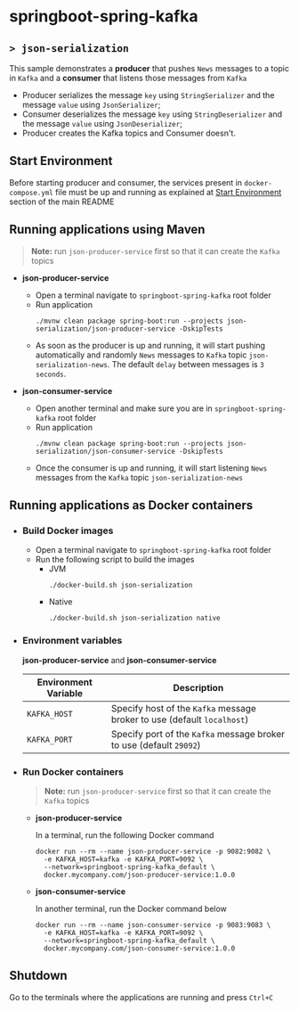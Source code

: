 # springboot-spring-kafka
## `> json-serialization`

This sample demonstrates a **producer** that pushes `News` messages to a topic in `Kafka` and a **consumer** that listens those messages from `Kafka`
- Producer serializes the message `key` using `StringSerializer` and the message `value` using `JsonSerializer`;
- Consumer deserializes the message `key` using `StringDeserializer` and the message `value` using `JsonDeserializer`;
- Producer creates the Kafka topics and Consumer doesn't.

## Start Environment

Before starting producer and consumer, the services present in `docker-compose.yml` file must be up and running as explained at [Start Environment](https://github.com/ivangfr/springboot-spring-kafka#start-environment) section of the main README

## Running applications using Maven

> **Note:** run `json-producer-service` first so that it can create the `Kafka` topics

- **json-producer-service**

  - Open a terminal navigate to `springboot-spring-kafka` root folder
  - Run application
    ```
    ./mvnw clean package spring-boot:run --projects json-serialization/json-producer-service -DskipTests
    ```
  - As soon as the producer is up and running, it will start pushing automatically and randomly `News` messages to `Kafka` topic `json-serialization-news`. The default `delay` between messages is `3 seconds`.

- **json-consumer-service**

  - Open another terminal and make sure you are in `springboot-spring-kafka` root folder
  - Run application
    ```
    ./mvnw clean package spring-boot:run --projects json-serialization/json-consumer-service -DskipTests
    ```
  - Once the consumer is up and running, it will start listening `News` messages from the `Kafka` topic `json-serialization-news`

## Running applications as Docker containers

- ### Build Docker images

  - Open a terminal navigate to `springboot-spring-kafka` root folder
  - Run the following script to build the images
    - JVM
      ```
      ./docker-build.sh json-serialization
      ```
    - Native
      ```
      ./docker-build.sh json-serialization native
      ```

- ### Environment variables

  **json-producer-service** and **json-consumer-service**

  | Environment Variable | Description                                                             |
  | -------------------- | ----------------------------------------------------------------------- |
  | `KAFKA_HOST`         | Specify host of the `Kafka` message broker to use (default `localhost`) |
  | `KAFKA_PORT`         | Specify port of the `Kafka` message broker to use (default `29092`)     |

- ### Run Docker containers

  > **Note:** run `json-producer-service` first so that it can create the `Kafka` topics

  - **json-producer-service**

    In a terminal, run the following Docker command
    ```
    docker run --rm --name json-producer-service -p 9082:9082 \
      -e KAFKA_HOST=kafka -e KAFKA_PORT=9092 \
      --network=springboot-spring-kafka_default \
      docker.mycompany.com/json-producer-service:1.0.0
    ```

  - **json-consumer-service**

    In another terminal, run the Docker command below
    ```
    docker run --rm --name json-consumer-service -p 9083:9083 \
      -e KAFKA_HOST=kafka -e KAFKA_PORT=9092 \
      --network=springboot-spring-kafka_default \
      docker.mycompany.com/json-consumer-service:1.0.0
    ```

## Shutdown

Go to the terminals where the applications are running and press `Ctrl+C`
